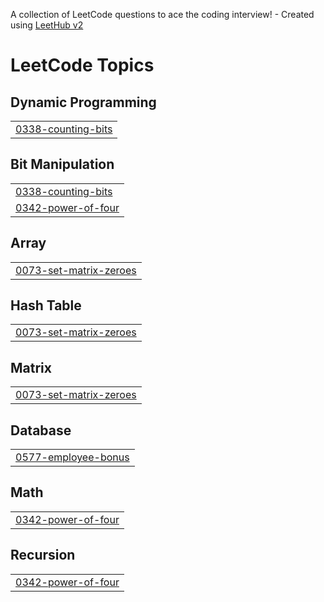 A collection of LeetCode questions to ace the coding interview! - Created using [LeetHub v2](https://github.com/arunbhardwaj/LeetHub-2.0)
<!---LeetCode Topics Start-->
# LeetCode Topics
## Dynamic Programming
|  |
| ------- |
| [0338-counting-bits](https://github.com/0566131-am/leetcode/tree/master/0338-counting-bits) |
## Bit Manipulation
|  |
| ------- |
| [0338-counting-bits](https://github.com/0566131-am/leetcode/tree/master/0338-counting-bits) |
| [0342-power-of-four](https://github.com/0566131-am/leetcode/tree/master/0342-power-of-four) |
## Array
|  |
| ------- |
| [0073-set-matrix-zeroes](https://github.com/0566131-am/leetcode/tree/master/0073-set-matrix-zeroes) |
## Hash Table
|  |
| ------- |
| [0073-set-matrix-zeroes](https://github.com/0566131-am/leetcode/tree/master/0073-set-matrix-zeroes) |
## Matrix
|  |
| ------- |
| [0073-set-matrix-zeroes](https://github.com/0566131-am/leetcode/tree/master/0073-set-matrix-zeroes) |
## Database
|  |
| ------- |
| [0577-employee-bonus](https://github.com/0566131-am/leetcode/tree/master/0577-employee-bonus) |
## Math
|  |
| ------- |
| [0342-power-of-four](https://github.com/0566131-am/leetcode/tree/master/0342-power-of-four) |
## Recursion
|  |
| ------- |
| [0342-power-of-four](https://github.com/0566131-am/leetcode/tree/master/0342-power-of-four) |
<!---LeetCode Topics End-->